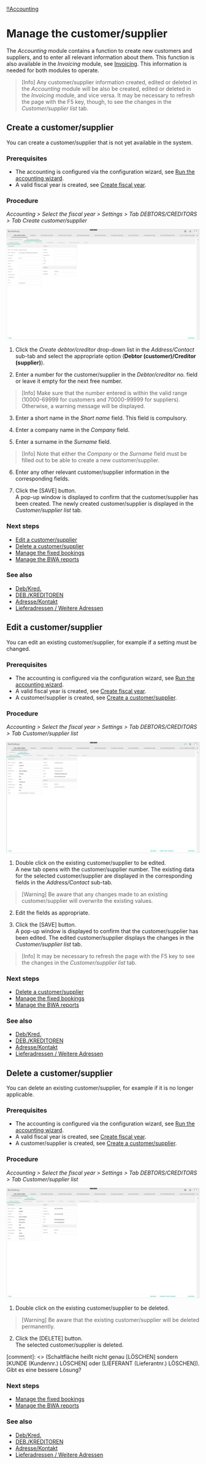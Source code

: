 [!!Accounting](RetailSuiteAccounting)

# Manage the customer/supplier

The *Accounting* module contains a function to create new customers and suppliers, and to enter all relevant information about them. This function is also available in the *Invoicing* module, see [Invoicing](XX_FileName.md#headingID). This information is needed for both modules to operate.

> [Info] Any customer/supplier information created, edited or deleted in the *Accounting* module will be also be created, edited or deleted in the *Invoicing* module, and vice versa. It may be necessary to refresh the page with the F5 key, though, to see the changes in the *Customer/supplier list* tab.


## Create a customer/supplier

You can create a customer/supplier that is not yet available in the system.

### Prerequisites

- The accounting is configured via the configuration wizard, see [Run the accounting wizard](01_RunAccountingWizard.md).
- A valid fiscal year is created, see [Create fiscal year](04_ManageFiscalYear.md#create-a-fiscal-year).

### Procedure

*Accounting > Select the fiscal year > Settings > Tab DEBTORS/CREDITORS > Tab Create customer/supplier*

![Create a customer/supplier](/Assets/Screenshots/RetailSuiteAccounting/Settings/CustomerSupplier/CreateCustomerSupplier.png "[Create a customer/supplier]")

1. Click the *Create debtor/creditor* drop-down list in the *Address/Contact* sub-tab and select the appropriate option (**Debtor (customer)/Creditor (supplier)**).

2. Enter a number for the customer/supplier in the *Debtor/creditor no.* field or leave it empty for the next free number.

  > [Info] Make sure that the number entered is within the valid range (10000-69999 for customers and 70000-99999 for suppliers). Otherwise, a warning message will be displayed.

3. Enter a short name in the *Short name* field. This field is compulsory.

4. Enter a company name in the *Company* field.

5. Enter a surname in the *Surname* field.

  > [Info] Note that either the *Company* or the *Surname* field must be filled out to be able to create a new customer/supplier.

6. Enter any other relevant customer/supplier information in the corresponding fields.

7. Click the [SAVE] button.  
A pop-up window is displayed to confirm that the customer/supplier has been created. The newly created customer/supplier is displayed in the *Customer/supplier list* tab.

### Next steps

- [Edit a customer/supplier](#edit-a-customer-supplier)
- [Delete a customer/supplier](#delete-a-customer-supplier)
- [Manage the fixed bookings](06_ManageFixedBookings.md)
- [Manage the BWA reports](07_ManageBWAReports.md)

### See also

- [Deb/Kred.](/RetailSuiteAccounting/UserInterface/00_UserInterface.md)
- [DEB./KREDITOREN](/RetailSuiteAccounting/UserInterface/00_UserInterface.md)
- [Adresse/Kontakt](/RetailSuiteAccounting/UserInterface/00_UserInterface.md)
- [Lieferadressen / Weitere Adressen](/RetailSuiteAccounting/UserInterface/00_UserInterface.md)


## Edit a customer/supplier

You can edit an existing customer/supplier, for example if a setting must be changed.

### Prerequisites

- The accounting is configured via the configuration wizard, see [Run the accounting wizard](01_RunAccountingWizard.md).
- A valid fiscal year is created, see [Create fiscal year](04_ManageFiscalYear.md#create-a-fiscal-year).
- A customer/supplier is created, see [Create a customer/supplier](#create-a-customer-supplier).

### Procedure

*Accounting > Select the fiscal year > Settings > Tab DEBTORS/CREDITORS > Tab Customer/supplier list*

![Edit a customer/supplier](/Assets/Screenshots/RetailSuiteAccounting/Settings/CustomerSupplier/EditCustomerSupplier.png "[Edit a customer/supplier]")

1. Double click on the existing customer/supplier to be edited.   
A new tab opens with the customer/supplier number. The existing data for the selected customer/supplier are displayed in the corresponding fields in the *Address/Contact* sub-tab.

  > [Warning] Be aware that any changes made to an existing customer/supplier will overwrite the existing values.

2. Edit the fields as appropriate.

3. Click the [SAVE] button.   
A pop-up window is displayed to confirm that the customer/supplier has been edited. The edited customer/supplier displays the changes in the *Customer/supplier list* tab.

  > [Info] It may be necessary to refresh the page with the F5 key to see the changes in the *Customer/supplier list* tab.

### Next steps

- [Delete a customer/supplier](#delete-a-customer-supplier)
- [Manage the fixed bookings](06_ManageFixedBookings.md)
- [Manage the BWA reports](07_ManageBWAReports.md)

### See also

- [Deb/Kred.](/RetailSuiteAccounting/UserInterface/00_UserInterface.md)
- [DEB./KREDITOREN](/RetailSuiteAccounting/UserInterface/00_UserInterface.md)
- [Adresse/Kontakt](/RetailSuiteAccounting/UserInterface/00_UserInterface.md)
- [Lieferadressen / Weitere Adressen](/RetailSuiteAccounting/UserInterface/00_UserInterface.md)


## Delete a customer/supplier

You can delete an existing customer/supplier, for example if it is no longer applicable.

### Prerequisites

- The accounting is configured via the configuration wizard, see [Run the accounting wizard](01_RunAccountingWizard.md).
- A valid fiscal year is created, see [Create fiscal year](04_ManageFiscalYear.md#create-a-fiscal-year).
- A customer/supplier is created, see [Create a customer/supplier](#create-a-customer-supplier).

### Procedure

*Accounting > Select the fiscal year > Settings > Tab DEBTORS/CREDITORS > Tab Customer/supplier list*

![Delete a customer/supplier](/Assets/Screenshots/RetailSuiteAccounting/Settings/CustomerSupplier/DeleteCustomerSupplier.png "[Delete a customer/supplier]")

1. Double click on the existing customer/supplier to be deleted.
  > [Warning] Be aware that the existing customer/supplier will be deleted permanently.

2. Click the [DELETE] button.  
The selected customer/supplier is deleted.

[comment]: <> (Schaltfläche heißt nicht genau [LÖSCHEN] sondern [KUNDE (Kundennr.) LÖSCHEN] oder [LIEFERANT (Lieferantnr.) LÖSCHEN]). Gibt es eine bessere Lösung?

### Next steps

- [Manage the fixed bookings](06_ManageFixedBookings.md)
- [Manage the BWA reports](07_ManageBWAReports.md)

### See also

- [Deb/Kred.](/RetailSuiteAccounting/UserInterface/00_UserInterface.md)
- [DEB./KREDITOREN](/RetailSuiteAccounting/UserInterface/00_UserInterface.md)
- [Adresse/Kontakt](/RetailSuiteAccounting/UserInterface/00_UserInterface.md)
- [Lieferadressen / Weitere Adressen](/RetailSuiteAccounting/UserInterface/00_UserInterface.md)
